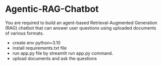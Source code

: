 # Agentic-RAG-Chatbot
You are required to build an agent-based Retrieval-Augmented Generation (RAG) chatbot  that can answer user questions using uploaded documents of various formats.

* create env python=3.10
* install requirements.txt file
* run app.py file by streamlit run app.py command.
* upload documents and ask the questions
